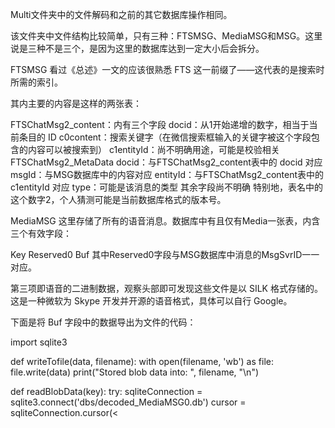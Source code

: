 Multi文件夹中的文件解码和之前的其它数据库操作相同。

该文件夹中文件结构比较简单，只有三种：FTSMSG、MediaMSG和MSG。这里说是三种不是三个，是因为这里的数据库达到一定大小后会拆分。

FTSMSG
看过《总述》一文的应该很熟悉 FTS 这一前缀了——这代表的是搜索时所需的索引。

其内主要的内容是这样的两张表：

FTSChatMsg2_content：内有三个字段
docid：从1开始递增的数字，相当于当前条目的 ID
c0content：搜索关键字（在微信搜索框输入的关键字被这个字段包含的内容可以被搜索到）
c1entityId：尚不明确用途，可能是校验相关
FTSChatMsg2_MetaData
docid：与FTSChatMsg2_content表中的 docid 对应
msgId：与MSG数据库中的内容对应
entityId：与FTSChatMsg2_content表中的 c1entityId 对应
type：可能是该消息的类型
其余字段尚不明确
特别地，表名中的这个数字2，个人猜测可能是当前数据库格式的版本号。

MediaMSG
这里存储了所有的语音消息。数据库中有且仅有Media一张表，内含三个有效字段：

Key
Reserved0
Buf
其中Reserved0字段与MSG数据库中消息的MsgSvrID一一对应。

第三项即语音的二进制数据，观察头部即可发现这些文件是以 SILK 格式存储的。这是一种微软为 Skype 开发并开源的语音格式，具体可以自行 Google。

下面是将 Buf 字段中的数据导出为文件的代码：

import sqlite3


def writeTofile(data, filename):
    with open(filename, 'wb') as file:
        file.write(data)
    print("Stored blob data into: ", filename, "\n")

def readBlobData(key):
    try:
        sqliteConnection = sqlite3.connect('dbs/decoded_MediaMSG0.db')
        cursor = sqliteConnection.cursor(<